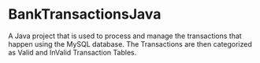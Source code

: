 # BankTransactionsJava
A Java project that is used to process and manage the transactions that happen using the MySQL database. The Transactions are then categorized as Valid and InValid Transaction Tables. 
